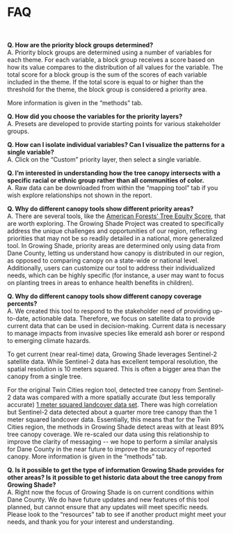 FAQ
================

<!-- Please refer to a
<a href="https://youtu.be/3SKC-29AwME?t=252" target="_blank">recorded
webinar</a> or the
<a href="www/Growing Shade User Guide (January 2022).pdf" target="_blank">text
user guide</a> for help using the tool. Although these guides were both designed for the
original Twin Cities mapping tool, they are still applicable. 
Short answers to frequently asked questions can be found below. -->

<br>

**Q. How are the priority block groups determined?**
<span style="line-height: .1;"><br></span> A. Priority block groups are
determined using a number of variables for each theme. For each variable, a block group 
receives a score based on how its value compares to the distribution of all values for the variable. 
The total score for a block group is the sum of the scores of each variable included in the theme. 
If the total score is equal to or higher than the threshold for the theme, 
the block group is considered a priority area. 

More information is given in the “methods” tab.

**Q. How did you choose the variables for the priority layers?**
<span style="line-height: .1;"><br></span> A. Presets are developed to
provide starting points for various stakeholder groups.

**Q. How can I isolate individual variables? Can I visualize the
patterns for a single variable?**
<span style="line-height: .1;"><br></span> A. Click on the “Custom”
priority layer, then select a single variable.

**Q. I’m interested in understanding how the tree canopy intersects with
a specific racial or ethnic group rather than all communities of
color.** <span style="line-height: .1;"><br></span> A. Raw data can be
downloaded from within the “mapping tool” tab if you wish explore
relationships not shown in the report.

**Q. Why do different canopy tools show different priority areas?**
<span style="line-height: .1;"><br></span> A. There are several tools,
like the
<a href = "https://www.americanforests.org/our-work/tree-equity-score/" target = "_blank">American
Forests’ Tree Equity Score</a>, that are worth exploring. The Growing
Shade Project was created to specifically address the unique challenges
and opportunities of our region, reflecting priorities that may not be
so readily detailed in a national, more generalized tool. In Growing Shade,
priority areas are determined only using data from Dane County, letting
us understand how canopy is distributed in our region, as opposed to comparing canopy on a state-wide or national level. 
Additionally, users can customize our tool to address their individualized needs, 
which can be highly specific (for instance, a user may want to focus on planting
trees in areas to enhance health benefits in children).


**Q. Why do different canopy tools show different canopy coverage
percents?** 
<span style="line-height: .1;"><br></span> A. We created this tool to
respond to the stakeholder need of providing up-to-date, actionable
data. Therefore, we focus on satellite data to provide current data that
can be used in decision-making. Current data is necessary to manage
impacts from invasive species like emerald ash borer or respond to
emerging climate hazards.

To get current (near real-time) data, Growing Shade leverages Sentinel-2
satellite data. While Sentinel-2 data has excellent temporal resolution,
the spatial resolution is 10 meters squared. This is often a bigger area
than the canopy from a single tree.

For the original Twin Cities region tool, detected tree canopy from Sentinel-2 data 
was compared with a more spatially accurate (but less temporally accurate)
<a href = "https://gisdata.mn.gov/dataset/base-landcover-twincities" target = "_blank">1
meter squared landcover data set</a>. There was high correlation but
Sentinel-2 data detected about a quarter more tree canopy than the 1 meter
squared landcover data. Essentially, this means that for the Twin Cities region, 
the methods in Growing Shade detect areas with at least 89% tree canopy coverage. We
re-scaled our data using this relationship to improve the clarity of
messaging -- we hope to perform a similar analysis for Dane County in the near future
to improve the accuracy of reported canopy.
More information is given in the “methods” tab.


**Q. Is it possible to get the type of information Growing Shade
provides for other areas? Is it possible to get historic data about the
tree canopy from Growing Shade?**
<span style="line-height: .1;"><br></span> A. Right now the focus of
Growing Shade is on current conditions within Dane County. 
We do have future updates and new features of this tool planned,
but cannot ensure that any updates will meet specific needs. Please look
to the “resources” tab to see if another product might meet your needs,
and thank you for your interest and understanding.

<br> <br><br><br><br>

